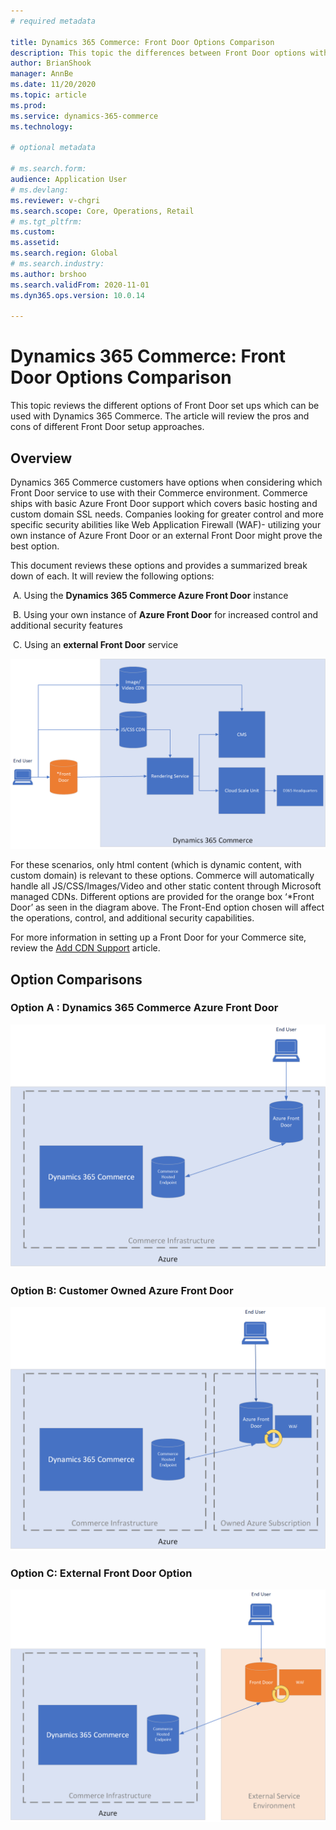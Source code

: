 ```yaml
---
# required metadata

title: Dynamics 365 Commerce: Front Door Options Comparison
description: This topic the differences between Front Door options with Dynamics 365 Commerce.
author: BrianShook
manager: AnnBe
ms.date: 11/20/2020
ms.topic: article
ms.prod: 
ms.service: dynamics-365-commerce
ms.technology: 

# optional metadata

# ms.search.form: 
audience: Application User
# ms.devlang: 
ms.reviewer: v-chgri
ms.search.scope: Core, Operations, Retail
# ms.tgt_pltfrm: 
ms.custom: 
ms.assetid:
ms.search.region: Global
# ms.search.industry:
ms.author: brshoo
ms.search.validFrom: 2020-11-01
ms.dyn365.ops.version: 10.0.14

---
```


# Dynamics 365 Commerce: Front Door Options Comparison

This topic reviews the different options of Front Door set ups which can be used with Dynamics 365 Commerce. The article will review the pros and cons of different Front Door setup approaches.

## Overview

Dynamics 365 Commerce customers have options when considering which Front Door service to use with their Commerce environment. Commerce ships with basic Azure Front Door support which covers basic hosting and custom domain SSL needs. Companies looking for greater control and more specific security abilities like Web Application Firewall (WAF)- utilizing your own instance of Azure Front Door or an external Front Door might prove the best option. 

 

This document reviews these options and provides a summarized break down of each. It will review the following options:

​	A.   Using the **Dynamics 365 Commerce Azure Front Door** instance

​	B.   Using your own instance of **Azure Front Door** for increased control and additional security features

​	C.    Using an **external Front Door** service


![Front Door and Commerce overview architecture](media/Commerce_CDN-Options_Overview.png)



For these scenarios, only html content (which is dynamic content, with custom domain) is relevant to these options. Commerce will automatically handle all JS/CSS/Images/Video and other static content through Microsoft managed CDNs. Different options are provided for the orange box ‘*Front Door’ as seen in the diagram above. The Front-End option chosen will affect the operations, control, and additional security capabilities.

 

For more information in setting up a Front Door for your Commerce site, review the [Add CDN Support](https://docs.microsoft.com/en-us/dynamics365/commerce/add-cdn-support) article.


## Option Comparisons

### Option A : Dynamics 365  Commerce Azure Front Door
<!--
<table>
 <tbody>
   <tr>
     <th>Description</th>
     <th>Pros</th>
     <th>Cons</th>
   </tr>
   <tr>
      <td>The Dynamics 365 Commerce provided Frontdoor. This is Azure Front Door hosted by Commerce Team.</td>
      <td>
       <ul>
        <li>Built-in to Commerce Cost</li>
        <li>Managed by Commerce Team (lower touch, shared setup steps required)</li>
        <li>Azure hosted infrastructure is scalable, secure, reliable</li>
        <li>SSL Cert is one-time setup and auto-renewed</li>
        <li>Monitored by Commerce Team for errors and anomalies</li>
       </ul>
      </td>
      <td>
        <ul>
         <li>WAF not supported</li>
         <li>No specific customizations or setting adjustments</li>
         <li>Dependent upon Commerce Team for updates/changes</li>
         <li>Separate AFD needed for apex domain and need extra work for apex domain with Azure DNS integration</li>
        <li>No telemetry to customer (on RPS/Error rate)</li>
       </ul>
     </td>
   </tr>
 </tbody>
</table>
-->

![Commerce Azure Front Door](media/Commerce_CDN-Option_CommerceFrontDoor.png) 



### Option B: Customer Owned Azure Front Door
<!--
<table>
<tbody>
<tr>
<th>Description</th>
<th>Pros</th>
<th>Cons</th>
</tr>
<tr>
<td>Subscribe to Azure Front Door within your Azure Subscription.</td>
<td>
<ul>
<li>Secure, easy to manage setup and secure</li>
<li>Azure hosted infrastructure is scalable, secure, reliable</li>
<li>Allows for WAF integration and granular rule controls for finer-grade security tuned specifically for your site</li>
<li>Finer control of SSL Certificates (own cert and AFD managed cert) and domain linking</li>
<li>Paired directly with AzureDNS offers Apex domain solution</li>
<li>Telemetry/Alerting</li>
<li>SSL Cert is one-time setup and auto renewed</li>
</ul>
</td>
<td>
<ul>
<li>Self-managed</li>
<li>Initial knowledge ramp-up needed</li>
</ul>
</td>
</tr>
</tbody>
</table>
-->

![Customer Owned Azure Front Door](media/Commerce_CDN-Option_CustomerOwnedAzureFrontDoor.png) 



### Option C: External Front Door Option
<!--
<table>
<tbody>
<tr>
<th>Description</th>
<th>Pros</th>
<th>Cons</th>
</tr>
<tr>
<td>Use an external CDN provider instance to manage your content endpoints.
(Akamai, cloudfare etc)</td>
<td>
<ul>
<li>This is useful when existing domain is already hosted on external Front Door</li>
<li>Competitors (e.g. Akamai) might have more WAF capabilities</li>
</ul>
</td>
<td>
<ul>
<li>Separate contract, additional costing</li>
<li>SSL might be additional cost</li>
<li>Separate from Azure cloud structure - an additional infrastructure to manage</li>
<li>Potentially longer time investments in endpoint setup, security setup</li>
<li>Self-managed</li>
<li>Self-monitored</li>
</ul>
</td>
</tbody>
</table>
-->

![External Front Door](media/Commerce_CDN-Option_ExternalFrontDoor.png) 
